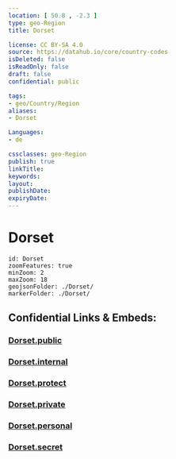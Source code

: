 ```yaml
---
location: [ 50.8 , -2.3 ] 
type: geo-Region
title: Dorset

license: CC BY-SA 4.0
source: https://datahub.io/core/country-codes
isDeleted: false
isReadOnly: false
draft: false
confidential: public

tags:
- geo/Country/Region
aliases:
- Dorset

Languages:
- de

cssclasses: geo-Region
publish: true
linkTitle: 
keywords: 
layout: 
publishDate: 
expiryDate: 
---
```


# Dorset

```leaflet
id: Dorset
zoomFeatures: true 
minZoom: 2 
maxZoom: 18
geojsonFolder: ./Dorset/
markerFolder: ./Dorset/
```


## Confidential Links & Embeds: 

### [Dorset.public](/_public/\Earth\Continent\Europe\Europe~North\UK\England\Regions~England\South_West_EnglandDorset.public.md) 

### [Dorset.internal](/_internal/\Earth\Continent\Europe\Europe~North\UK\England\Regions~England\South_West_EnglandDorset.internal.md) 

### [Dorset.protect](/_protect/\Earth\Continent\Europe\Europe~North\UK\England\Regions~England\South_West_EnglandDorset.protect.md) 

### [Dorset.private](/_private/\Earth\Continent\Europe\Europe~North\UK\England\Regions~England\South_West_EnglandDorset.private.md) 

### [Dorset.personal](/_personal/\Earth\Continent\Europe\Europe~North\UK\England\Regions~England\South_West_EnglandDorset.personal.md) 

### [Dorset.secret](/_secret/\Earth\Continent\Europe\Europe~North\UK\England\Regions~England\South_West_EnglandDorset.secret.md)

